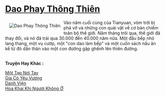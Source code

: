 <a href="https://truyentiki.com/dao-phay-thong-thien.31759/" title="Dao Phay Thông Thiên"><h1>Dao Phay Thông Thiên</h1></a><div style="display:table"><img align="right" style="float: left; padding: 10px;" src="https://truyentiki.com/a/img/str/src/31759.jpg" alt="Dao Phay Thông Thiên">Vào năm cuối cùng của Tianyuan, vòm trời bị phá vỡ và những con quái vật về cơ bản chiếm toàn bộ thế giới. Năm tháng trôi qua, thế giới đã thay đổi, và nó đã trải qua 30.000 đến 40.000 năm nữa. Một đầu bếp nhỏ lang thang, một vụ cướp, một "con dao làm bếp" và một cuốn sách nấu ăn kể từ đó dấn thân vào một con đường gập ghềnh lên thiên đường.</div><p><br><b>Truyện Hay Khác :</b></p><a href="https://truyentiki.com/mot-tap-noi-tay.31758/" alt="Một Tạp Nơi Tay">Một Tạp Nơi Tay</a><br/><a href="https://www.wattpad.com/story/230039886-gia-c-yu-vng" alt="Gia Có Yêu Vương">Gia Có Yêu Vương</a><br/><a href="https://github.com/nownovels/truyenhay/tree/master/truyenhay/30802/README.md" alt="Danh Viện">Danh Viện</a><br/><a href="https://www.pinterest.com/pin/594756694531969279" alt="Hoa Khai Khi Ngươi Không Ở">Hoa Khai Khi Ngươi Không Ở</a><br/>